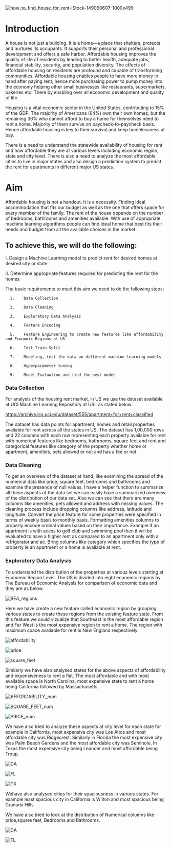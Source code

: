 ![how_to_find_house_for_rent-iStock-149060607-1000x499](https://github.com/ranjeetha-virdi/house_rent_predictor/assets/81987445/b951f522-0d2b-45c5-b406-1733cd23ddae)









# Introduction


A house is not just a building. It is a home—a place that shelters, protects and nurtures its occupants. 
It supports their personal and professional development and offers a safe harbor. Affordable housing 
improves the quality of life of residents by leading to better health, adequate jobs, financial stability, 
security, and population diversity. The effects of affordable housing on residents are profound and capable 
of transforming communities. Affordable housing enables people to have more money in hand after paying rent, 
hence more purchasing power to pump money into the economy helping other small businesses like restaurants, 
supermarkets, bakeries etc. There by enabling over all economic development and quality of life.

Housing is a vital economic sector in the United States, contributing to 15% of the GDP. The majority of 
Americans (64%) own their own homes, but the remaining 36% who cannot afford to buy a home for themselves 
need to rent a home. Majority of them survive on paycheck-to-paycheck basis. Hence affordable housing is 
key to their survival and keep homelessness at bay.

There is a need to understand the statewide availability of housing for rent and how affordable they are 
at various levels including economic region, state and city level. There is also a need to analyze the most 
affordable cities to live in major states and also design a prediction system to predict the rent for apartments
in different major US states.


# Aim
Affordable housing is not a handout. It is a necessity. Finding ideal accommodation that fits our budget as well 
as the one that offers space for every member of the family. The rent of the house depends on the number of bedrooms, 
bathrooms and amenities available.  With use of appropriate machine learning algorithms people can find ideal home that 
best fits their needs and budget from all the available choices in the market. 
## To achieve this, we will do the following:
   I. Design a Machine Learning model to predict rent for desired homes at desired city or state
   
   
   II. Determine appropriate features required for predicting the rent for the homes
   
   
   The basic requirements to meet this aim we need to do the following steps: 
      
      1.	Data Collection
      
      2.	Data Cleaning
      
      3.	Exploratory Data Analysis
     
      4.	Feature Encoding
      
      5.	Feature Engineering to create new features like affordability and Economic Regions of US
      
      6.	Test Train Split
     
      7.	Modeling, test the data on different machine learning models 
      
      8.	Hyperparameter tuning
      
      9.	Model Evaluation and find the best model 

### Data Collection

For analysis of the housing rent market, in US we use the dataset available at UCI Machine Learning Repository at URL as stated below: 

https://archive.ics.uci.edu/dataset/555/apartment+for+rent+classified 

The dataset has data points for apartment, homes and retail properties available for rent across all the states in US. The dataset 
has 1,00,000 rows and 22 columns with each row representing each property available for rent with numerical features like bedrooms, 
bathrooms, square feet and rent and categorical features like category of the property whether home or apartment, amenities, pets 
allowed or not and has a fee or not.

### Data Cleaning 

To get an overview of the dataset at hand, like examining the spread of the numerical data like price, square feet, bedrooms and bathrooms
and examine the presence of null values, I have a helper function to summarize all these aspects of the data set we can easily have a 
summarized overview of the distribution of our data set. Also we can see that there are many columns like amenities, pets allowed and 
address with missing values. 
The cleaning process include dropping columns like address, latitude and longitude. 
Convert the price feature for some properties were specified in terms of weekly basis to monthly basis. Formatting amenities columns to properly 
encode ordinal values based on their importance. Example if an apartment is with acess to golf club and swimming pool then it will be evaluated to
have a higher rent as compared to an apartment only with a refrigerator and ac. Bring columns like category which specifies the type of property ie 
an apartment or a home is available at rent.

### Exploratory Data Analysis
To understand the distribution of the properties at various levels starting at Economic Region Level. The US is divided into eight economic regions by 
The Bureau of Economic Analysis for comparison of economic data and they are as below.


![BEA_regions](https://github.com/ranjeetha-virdi/house_rent_predictor/assets/81987445/ab1f135e-2990-47b7-a43b-97494943ac1a)

Here we have create a new feature called economic region by grouping various states to create these regions from the existing feature state.
From this feature we could vizualize that Southeast is the most affordable region and Far West is the most expensive region to rent a home.
The region with maximum space available for rent is New England respectively.


![affordability](https://github.com/ranjeetha-virdi/house_rent_predictor/assets/81987445/164bc279-d06e-4491-960b-23abbbb3ed6f)


![price](https://github.com/ranjeetha-virdi/house_rent_predictor/assets/81987445/f48f0039-42f5-46a2-95e0-12b04ade214a)


![square_feet](https://github.com/ranjeetha-virdi/house_rent_predictor/assets/81987445/b4f44839-8ad0-4887-81af-4fdb914fe769)


Similarly we have also analysed states for the above aspects of affordability and expensiveness to rent a flat. The most affordable and with most available space is North Carolina, most expensive state to rent a home being California followed by Massachusetts.


![AFFORDABILITY_num](https://github.com/ranjeetha-virdi/house_rent_predictor/assets/81987445/77896f87-ab2b-410a-8390-78a9c3b6d7aa)


![SQUARE_FEET_num](https://github.com/ranjeetha-virdi/house_rent_predictor/assets/81987445/5b6ab044-fe9d-4a5b-b362-690ad96c69e9)

![PRICE_num](https://github.com/ranjeetha-virdi/house_rent_predictor/assets/81987445/13ad2d47-84c9-4c4d-889d-907260b4ed98)

We have also tried to analyze these aspects at city level for each state for example in California, most expensive city was Los Altos and most affordable city was Ridgecrest.
Similarly in Florida the most expensive city was Palm Beach Gardens and the most affordable city was Seminole. In Texas the most expensive city being Leander and most affordable 
being Troup. 

![CA](https://github.com/ranjeetha-virdi/house_rent_predictor/assets/81987445/6b620e88-2c2b-4ed7-ba7c-f3dc68337be0)


![FL](https://github.com/ranjeetha-virdi/house_rent_predictor/assets/81987445/6659d653-8ff6-4bd1-b98e-a6e20ec311f5)


![TX](https://github.com/ranjeetha-virdi/house_rent_predictor/assets/81987445/8c835043-3cc9-4a17-81ac-40f087c72ee0)

Wehave also analysed cities for their spaciousness in various states. For example least spacious city in California is Wilton and most spacious being Granada Hills.

We have also tried to look at the distribution of Numerical columns like price,square feet, Bedrooms and Bathrooms.

![CA](https://github.com/ranjeetha-virdi/house_rent_predictor/assets/81987445/305ce54d-a36a-4fbe-a8dc-4d95af3498be)

![FL](https://github.com/ranjeetha-virdi/house_rent_predictor/assets/81987445/b346c7b2-a01d-4e21-96c6-026267e0bfac)

